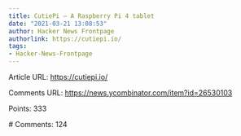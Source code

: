 ```yaml
---
title: CutiePi – A Raspberry Pi 4 tablet
date: "2021-03-21 13:08:53"
author: Hacker News Frontpage
authorlink: https://cutiepi.io/
tags:
- Hacker-News-Frontpage
---
```


<p>Article URL: <a href="https://cutiepi.io/">https://cutiepi.io/</a></p>
<p>Comments URL: <a href="https://news.ycombinator.com/item?id=26530103">https://news.ycombinator.com/item?id=26530103</a></p>
<p>Points: 333</p>
<p># Comments: 124</p>
